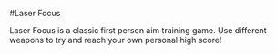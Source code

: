 #Laser Focus

Laser Focus is a classic first person aim training game. Use different weapons to try and reach your own personal high score! 
